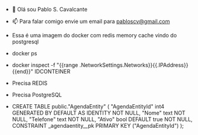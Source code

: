 - 👋 Olá sou Pablo S. Cavalcante
- 📫 Para falar comigo envie um email para pabloscv@gmail.com
- Essa é uma imagem do docker com redis memory cache vindo do postgresql

- docker ps
- docker inspect -f "{{range .NetworkSettings.Networks}}{{.IPAddress}}{{end}}" IDCONTEINER

- Precisa REDIS
- Precisa PostgreSQL

- CREATE TABLE public."AgendaEntity" (
	"AgendaEntityId" int4 GENERATED BY DEFAULT AS IDENTITY NOT NULL,
	"Nome" text NOT NULL,
	"Telefone" text NOT NULL,
	"Ativo" bool DEFAULT true NOT NULL,
	CONSTRAINT _agendaentity__pk PRIMARY KEY ("AgendaEntityId")
);

<!---
pabloscv/pabloscv is a ✨ special ✨ repository because its `README.md` (this file) appears on your GitHub profile.
You can click the Preview link to take a look at your changes.
--->
